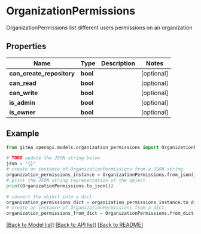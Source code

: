 # OrganizationPermissions

OrganizationPermissions list different users permissions on an organization

## Properties

Name | Type | Description | Notes
------------ | ------------- | ------------- | -------------
**can_create_repository** | **bool** |  | [optional] 
**can_read** | **bool** |  | [optional] 
**can_write** | **bool** |  | [optional] 
**is_admin** | **bool** |  | [optional] 
**is_owner** | **bool** |  | [optional] 

## Example

```python
from gitea_openapi.models.organization_permissions import OrganizationPermissions

# TODO update the JSON string below
json = "{}"
# create an instance of OrganizationPermissions from a JSON string
organization_permissions_instance = OrganizationPermissions.from_json(json)
# print the JSON string representation of the object
print(OrganizationPermissions.to_json())

# convert the object into a dict
organization_permissions_dict = organization_permissions_instance.to_dict()
# create an instance of OrganizationPermissions from a dict
organization_permissions_from_dict = OrganizationPermissions.from_dict(organization_permissions_dict)
```
[[Back to Model list]](../README.md#documentation-for-models) [[Back to API list]](../README.md#documentation-for-api-endpoints) [[Back to README]](../README.md)


